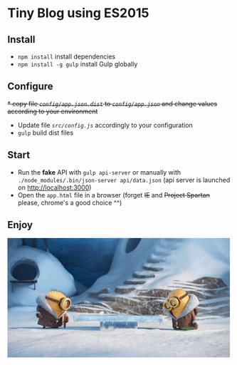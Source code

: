 # Tiny Blog using ES2015

## Install

* `npm install` install dependencies
* `npm install -g gulp` install Gulp globally

## Configure

~~* copy file *`config/app.json.dist`* to *`config/app.json`* and change values according to your environment~~
* Update file *`src/config.js`* accordingly to your configuration
* `gulp` build dist files 

## Start

* Run the **fake** API with `gulp api-server` or manually with `./node_modules/.bin/json-server api/data.json` (api server is launched on [http://localhost:3000](http://localhost:3000))
* Open the `app.html` file in a browser (forget ~~IE~~ and ~~Project Spartan~~ please, chrome's a good choice ^^)

## Enjoy

![Minions](assets/img/minions.gif)
